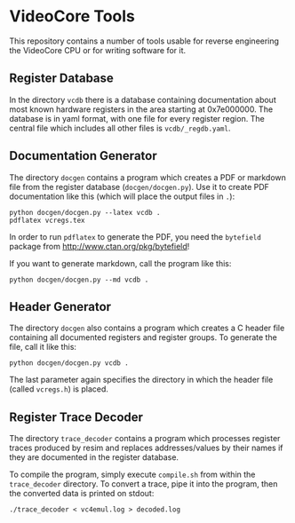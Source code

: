 
VideoCore Tools
===============

This repository contains a number of tools usable for reverse engineering the
VideoCore CPU or for writing software for it.

Register Database
-----------------

In the directory `vcdb` there is a database containing documentation about most
known hardware registers in the area starting at 0x7e000000. The database is in
yaml format, with one file for every register region. The central file which
includes all other files is `vcdb/_regdb.yaml`.

Documentation Generator
-----------------------

The directory `docgen` contains a program which creates a PDF or markdown file
from the register database (`docgen/docgen.py`). Use it to create PDF
documentation like this (which will place the output files in `.`):

    python docgen/docgen.py --latex vcdb .
    pdflatex vcregs.tex

In order to run `pdflatex` to generate the PDF, you need the `bytefield` package
from http://www.ctan.org/pkg/bytefield!

If you want to generate markdown, call the program like this:

    python docgen/docgen.py --md vcdb .

Header Generator
----------------

The directory `docgen` also contains a program which creates a C header file
containing all documented registers and register groups. To generate the file,
call it like this:

    python docgen/docgen.py vcdb .

The last parameter again specifies the directory in which the header file
(called `vcregs.h`) is placed.

Register Trace Decoder
----------------------


The directory `trace_decoder` contains a program which processes register traces
produced by resim and replaces addresses/values by their names if they are
documented in the register database.

To compile the program, simply execute `compile.sh` from within the
`trace_decoder` directory. To convert a trace, pipe it into the program, then
the converted data is printed on stdout:

    ./trace_decoder < vc4emul.log > decoded.log
